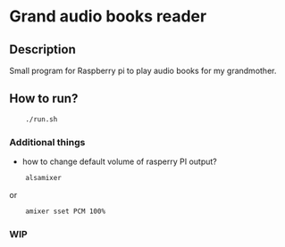 # Grand audio books reader 


## Description
Small program for Raspberry pi to play audio books for my grandmother. 


## How to run? 
```bash
    ./run.sh
```


### Additional things

-  how to change default volume of rasperry PI output?
```bash 
    alsamixer 
``` 
or 
```bash
    amixer sset PCM 100%
```



### WIP
